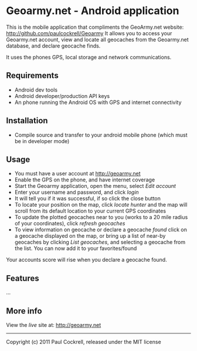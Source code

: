 # Geoarmy.net - Android application

This is the mobile application that compliments the GeoArmy.net website: http://github.com/paulcockrell/Geoarmy
It allows you to access your Geoarmy.net account, view and locate all geocaches from the Geoarmy.net database,
and declare geocache finds.

It uses the phones GPS, local storage and network communications.

## Requirements

* Android dev tools
* Android developer/production API keys
* An phone running the Android OS with GPS and internet connectivity

## Installation

* Compile source and transfer to your android mobile phone (which must be in developer mode)

## Usage

* You must have a user account at http://geoarmy.net
* Enable the GPS on the phone, and have internet coverage
* Start the Geoarmy application, open the menu, select *Edit account*
 * Enter your username and password, and click *login*
 * It will tell you if it was successful, if so click the close button
* To locate your position on the map, click *locate hunter* and the map will scroll from its default location to your current GPS coordinates
* To update the plotted geocaches near to you (works to a 20 mile radius of your coordinates), click *refresh geocaches*
* To view information on geocache or declare a geocache *found* click on a geocache displayed on the map, or bring up a list of near-by geocaches by clicking *List geocaches*, and selecting a geocache from the list. You can now add it to your favorites/found

Your accounts score will rise when you declare a geocache found.

## Features

...

## More info

View the *live* site at: http://geoarmy.net

---
Copyright (c) 2011 Paul Cockrell, released under the MIT license
